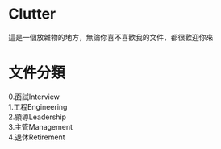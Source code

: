 # Clutter 
這是一個放雜物的地方，無論你喜不喜歡我的文件，都很歡迎你來  
# 文件分類
0.面試Interview  
1.工程Engineering  
2.領導Leadership  
3.主管Management  
4.退休Retirement    

